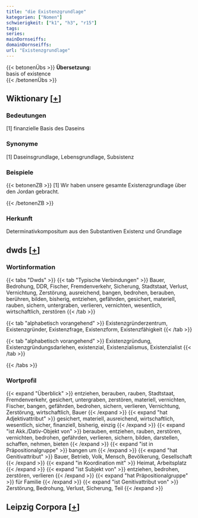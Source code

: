 ```yaml
---
title: "die Existenzgrundlage"
kategorien: ["Nomen"]
schwierigkeit: ["k1", "h3", "r15"]
tags:
series:
mainDornseiffs:
domainDornseiffs:
url: "Existenzgrundlage"
---
```


{{< betonenÜbs >}}
**Übersetzung:**  
basis of existence  
{{< /betonenÜbs >}}

## Wiktionary [[+](https://de.wiktionary.org/wiki/Existenzgrundlage)]

### Bedeutungen
[1] finanzielle Basis des Daseins  

### Synonyme
[1] Daseinsgrundlage, Lebensgrundlage, Subsistenz  

### Beispiele
{{< betonenZB >}}
[1] Wir haben unsere gesamte Existenzgrundlage über den Jordan gebracht.  

{{< /betonenZB >}}
### Herkunft
Determinativkompositum aus den Substantiven Existenz und Grundlage  



## dwds [[+](https://www.dwds.de/wb/Existenzgrundlage)]

### Wortinformation
{{< tabs "Dwds" >}}
{{< tab "Typische Verbindungen" >}}
Bauer, Bedrohung, DDR, Fischer, Fremdenverkehr, Sicherung, Stadtstaat, Verlust, Vernichtung, Zerstörung, ausreichend, bangen, bedrohen, berauben, berühren, bilden, bisherig, entziehen, gefährden, gesichert, materiell, rauben, sichern, untergraben, verlieren, vernichten, wesentlich, wirtschaftlich, zerstören
{{< /tab >}}

{{< tab "alphabetisch vorangehend" >}}
Existenzgründerzentrum, Existenzgründer, Existenzfrage, Existenzform, Existenzfähigkeit
{{< /tab >}}

{{< tab "alphabetisch vorangehend" >}}
Existenzgründung, Existenzgründungsdarlehen, existenzial, Existenzialismus, Existenzialist
{{< /tab >}}

{{< /tabs >}}

### Wortprofil
{{< expand "Überblick" >}} entziehen, berauben, rauben, Stadtstaat, Fremdenverkehr, gesichert, untergraben, zerstören, materiell, vernichten, Fischer, bangen, gefährden, bedrohen, sichern, verlieren, Vernichtung, Zerstörung, wirtschaftlich, Bauer {{< /expand >}}
{{< expand "hat Adjektivattribut" >}} gesichert, materiell, ausreichend, wirtschaftlich, wesentlich, sicher, finanziell, bisherig, einzig {{< /expand >}}
{{< expand "ist Akk./Dativ-Objekt von" >}} berauben, entziehen, rauben, zerstören, vernichten, bedrohen, gefährden, verlieren, sichern, bilden, darstellen, schaffen, nehmen, bieten {{< /expand >}}
{{< expand "ist in Präpositionalgruppe" >}} bangen um {{< /expand >}}
{{< expand "hat Genitivattribut" >}} Bauer, Betrieb, Volk, Mensch, Bevölkerung, Gesellschaft {{< /expand >}}
{{< expand "in Koordination mit" >}} Heimat, Arbeitsplatz {{< /expand >}}
{{< expand "ist Subjekt von" >}} entziehen, bedrohen, zerstören, verlieren {{< /expand >}}
{{< expand "hat Präpositionalgruppe" >}} für Familie {{< /expand >}}
{{< expand "ist Genitivattribut von" >}} Zerstörung, Bedrohung, Verlust, Sicherung, Teil {{< /expand >}}

## Leipzig Corpora [[+](https://corpora.uni-leipzig.de/en/res?word=Existenzgrundlage&corpusId=deu_newscrawl-public_2018)]

